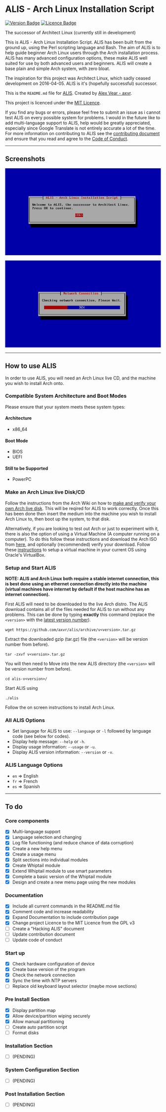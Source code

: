 # ALIS - Arch Linux Installation Script


<!-- Badges made using https://shields.io/ -->
[![Version Badge](https://img.shields.io/badge/Version-v0.2.0-brightgreen.svg)](https://github.com/axvr/alis/releases)
[![Licence Badge](https://img.shields.io/badge/Licence-MIT-blue.svg)](https://github.com/axvr/alis/blob/master/LICENCE)

The successor of Architect Linux (currently still in development)

This is ALIS - Arch Linux Installation Script. ALIS has been built from the ground up, using the Perl scripting language and Bash. The aim of ALIS is to help guide beginner Arch Linux users through the Arch installation process. ALIS has many advanced configuration options, these make ALIS well suited for use by both advanced users and beginners. ALIS will create a base plain and simple Arch system, with zero bloat.

The inspiration for this project was Architect Linux, which sadly ceased development on 2016-04-05. ALIS is it's (hopefully successful) successor.

This is the ```README.md``` file for [ALIS](https://github.com/axvr/alis). Created by [Alex Vear - axvr](https://github.com/axvr).

This project is licenced under the [MIT Licence](https://github.com/axvr/alis/blob/master/LICENCE).

If you find any bugs or errors, please feel free to submit an issue as i cannot test ALIS on every possible system for problems. I would in the future like to add multi-language support to ALIS, help would be greatly appreciated, especially since Google Translate is not entirely accurate a lot of the time. For more information on contributing to ALIS see the [contributing document](https://github.com/axvr/alis/blob/master/CONTRIBUTING.md) and ensure that you read and agree to the [Code of Conduct](https://github.com/axvr/alis/blob/master/CODE_OF_CONDUCT.md).

---

## Screenshots

![Welcome Screen](docs/screenshots/001-alis-welcome-screen.png)

![Network Check](docs/screenshots/003-alis-network-check.png)


---

## How to use ALIS

In order to use ALIS, you will need an Arch Linux live CD, and the machine you wish to install Arch onto.

### Compatible System Architecture and Boot Modes

Please ensure that your system meets these system types:

#### Architecture

* x86_64

#### Boot Mode

* BIOS
* UEFI

#### Still to be Supported

* PowerPC


### Make an Arch Linux live Disk/CD

Follow the instructions from the Arch Wiki on how to [make and verify your own Arch live disk](https://wiki.archlinux.org/index.php/Category:Getting_and_installing_Arch). This will be reqired for ALIS to work correctly. Once this has been done then insert the medium into the machine you wish to install Arch Linux to, then boot up the system, to that disk.

Alternatively, if you are looking to test out Arch or just to experiment with it, there is also the option of using a Virtual Machine (A computer running on a computer). To do this follow these instructions and download the Arch ISO from [here](https://wiki.archlinux.org/index.php/Category:Getting_and_installing_Arch), and optionally (recommended) verify your download. Follow these [instructions](https://www.virtualbox.org/manual/ch01.html) to setup a virtual machine in your current OS using Oracle's VirtualBox.

### Setup and Start ALIS

**NOTE: ALIS and Arch Linux both require a stable internet connection, this is best done using an ethernet connection directly into the machine (virtual machines have internet by default if the host machine has an internet connection).**

First ALIS will need to be downloaded to the live Arch distro. The ALIS download contains all of the files needed for ALIS to run without any problems. This can be done by typing **exactly** this command (replace the ```<version>``` with the [latest version number](https://github.com/axvr/alis/releases)).

```wget https://github.com/axvr/alis/archive/v<version>.tar.gz```

Extract the downloaded gzip (tar.gz) file (the ```<version>``` will be version number from before).

```tar -zxvf v<version>.tar.gz```

You will then need to Move into the new ALIS directory (the ```<version>``` will be version number from before).

```cd alis-v<version>/```

Start ALIS using

```./alis```

Follow the on screen instructions to install Arch Linux.


### All ALIS Options

* Set language for ALIS to use: ```--language``` or ```-l``` followed by language code (see below for codes).
* Display help message: ```--help``` or ```-h```.
* Display usage information: ```--usage``` or ```-u```.
* Display ALIS version information: ```--version``` or ```-v```.


### ALIS Language Options

* ```en``` => English
* ```fr``` => French
* ```es``` => Spanish


---


## To do

### Core components

* [x] Multi-language support
* [x] Language selection and changing
* [x] Log file functioning (and reduce chance of data corruption)
* [x] Create a new help menu
* [x] Create a usage menu
* [x] Split sections into individual modules
* [x] Create Whiptail module
* [x] Extend Whiptail module to use smart parameters
* [x] Complete a basic version of the Whiptail module
* [x] Design and create a new menu page using the new modules

### Documentation

* [x] Include all current commands in the README.md file
* [x] Comment code and increase readability
* [x] Expand Documentation to include contribution page
* [x] Change project Licence to the MIT Licence from the GPL v3
* [ ] Create a "Hacking ALIS" document
* [ ] Update contribution document
* [ ] Update code of conduct

### Start up

* [x] Check hardware configuration of device
* [x] Create base version of the program
* [x] Check the network connection
* [x] Sync the time with NTP servers
* [ ] Replace old keyboard layout selector (maybe move sections)

### Pre Install Section

* [x] Display partition map
* [x] Allow device/partition wiping securely
* [x] Allow manual partitioning
* [ ] Create auto partition script
* [ ] Format disks

### Installation Section

* [ ] (PENDING)

### System Configuration Section

* [ ] (PENDING)

### Post Installation Section

* [ ] (PENDING)
